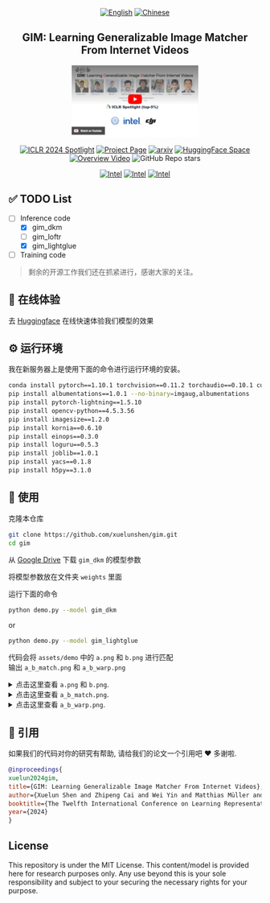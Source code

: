 <p align="center">
  <a href="README.md"><img src="https://img.shields.io/badge/English-white" alt='English'></a>
  <a href="README.zh-CN-simplified.md"><img src="https://img.shields.io/badge/%E4%B8%AD%E6%96%87-white" alt='Chinese'></a>
</p>

<h2 align="center">GIM: Learning Generalizable Image Matcher From Internet Videos</h2>


<div align="center">
	<a href="https://www.youtube.com/embed/FU_MJLD8LeY">
		<img src="assets/demo/video.png" width="50%" alt="Overview Video">
	</a>
</div>
<p></p>

<div align="center">

<a href="https://iclr.cc/Conferences/2024"><img src="https://img.shields.io/badge/%F0%9F%8C%9F_ICLR'2024_Spotlight-37414c" alt='ICLR 2024 Spotlight'></a>
<a href="https://xuelunshen.com/gim"><img src="https://img.shields.io/badge/Project_Page-3A464E?logo=gumtree" alt='Project Page'></a>
<a href="https://arxiv.org/abs/2402.11095"><img src="https://img.shields.io/badge/arXiv-2402.11095-b31b1b?logo=arxiv" alt='arxiv'></a>
<a href="https://huggingface.co/spaces/xuelunshen/gim-online"><img src="https://img.shields.io/badge/%F0%9F%A4%97_Hugging_Face-Space-F0CD4B?labelColor=666EEE" alt='HuggingFace Space'></a>
<a href="https://www.youtube.com/watch?v=FU_MJLD8LeY"><img src="https://img.shields.io/badge/Overview_Video-E33122?logo=Youtube" alt='Overview Video'></a>
![GitHub Repo stars](https://img.shields.io/github/stars/xuelunshen/gim?style=social)

<!-- <a href="https://xuelunshen.com/gim"><img src="https://img.shields.io/badge/📊_Zero--shot_Image_Matching_Evaluation Benchmark-75BC66" alt='Zero-shot Evaluation Benchmark'></a> -->
<!-- <a href="https://xuelunshen.com/gim"><img src="https://img.shields.io/badge/Source_Code-black?logo=Github" alt='Github Source Code'></a> -->

<a href="https://en.xmu.edu.cn"><img src="https://img.shields.io/badge/Xiamen_University-183F9D?logo=Google%20Scholar&logoColor=white" alt='Intel'></a>
<a href="https://www.intel.com"><img src="https://img.shields.io/badge/Labs-0071C5?logo=intel" alt='Intel'></a>
<a href="https://www.dji.com"><img src="https://img.shields.io/badge/DJI-131313?logo=DJI" alt='Intel'></a>

</div>

## ✅ TODO List

- [ ] Inference code
  - [x] gim_dkm
  - [ ] gim_loftr
  - [x] gim_lightglue
- [ ] Training code

> 剩余的开源工作我们还在抓紧进行，感谢大家的关注。

## 🤗 在线体验

去 [Huggingface](https://huggingface.co/spaces/xuelunshen/gim-online) 在线快速体验我们模型的效果

## ⚙️ 运行环境

我在新服务器上是使用下面的命令进行运行环境的安装。
```bash
conda install pytorch==1.10.1 torchvision==0.11.2 torchaudio==0.10.1 cudatoolkit=11.3 -c pytorch -c conda-forge
pip install albumentations==1.0.1 --no-binary=imgaug,albumentations
pip install pytorch-lightning==1.5.10
pip install opencv-python==4.5.3.56
pip install imagesize==1.2.0
pip install kornia==0.6.10
pip install einops==0.3.0
pip install loguru==0.5.3
pip install joblib==1.0.1
pip install yacs==0.1.8
pip install h5py==3.1.0
```

## 🔨 使用

克隆本仓库

```bash
git clone https://github.com/xuelunshen/gim.git
cd gim
```

从 [Google Drive](https://drive.google.com/file/d/1gk97V4IROnR1Nprq10W9NCFUv2mxXR_-/view?usp=sharing) 下载 `gim_dkm` 的模型参数

将模型参数放在文件夹 `weights` 里面

运行下面的命令
```bash
python demo.py --model gim_dkm
```
or
```bash
python demo.py --model gim_lightglue
```

代码会将 `assets/demo` 中的 `a.png` 和 `b.png` 进行匹配</br>
输出 `a_b_match.png` 和 `a_b_warp.png`

<details>
<summary>
	点击这里查看
	<code>a.png</code>
	和
	<code>b.png</code>.
</summary>
<p float="left">
  <img src="assets/demo/a.png" width="25%" />
  <img src="assets/demo/b.png" width="25%" /> 
</p>
</details>



<details>
<summary>
	点击这里查看
	<code>a_b_match.png</code>.
</summary>
<p align="left">
	<img src="assets/demo/_a_b_match.png" width="50%">
</p>
<p><code>a_b_match.png</code> 是两张图像匹配的可视化</p>
</details>

<details>
<summary>
	点击这里查看
	<code>a_b_warp.png</code>.
</summary>
<p align="left">
	<img src="assets/demo/_a_b_warp.png" width="50%">
</p>
<p><code>a_b_warp.png</code> 是将图像b用 homography 投影到图像a的效果</p>
</details>

## 📌 引用

如果我们的代码对你的研究有帮助, 请给我们的论文一个引用吧 ❤️ 多谢啦.

```bibtex
@inproceedings{
xuelun2024gim,
title={GIM: Learning Generalizable Image Matcher From Internet Videos},
author={Xuelun Shen and Zhipeng Cai and Wei Yin and Matthias Müller and Zijun Li and Kaixuan Wang and Xiaozhi Chen and Cheng Wang},
booktitle={The Twelfth International Conference on Learning Representations},
year={2024}
}
```

## License

This repository is under the MIT License. This content/model is provided here for research purposes only. Any use beyond this is your sole responsibility and subject to your securing the necessary rights for your purpose. 
